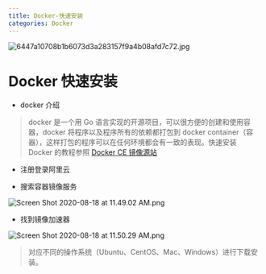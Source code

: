 ```yaml
---
title: Docker-快速安装
categories: Docker
---
```

![6447a10708b1b6073d3a283157f9a4b08afd7c72.jpg](https://upload-images.jianshu.io/upload_images/15325592-e0b984c568a72432.jpg?imageMogr2/auto-orient/strip%7CimageView2/2/w/1240)
<!-- more -->

#  Docker 快速安装

- docker 介绍

> docker 是一个用 Go 语言实现的开源项目，可以很方便的创建和使用容器，docker 将程序以及程序所有的依赖都打包到 docker container（容器），这样打包的程序可以在任何环境都会有一致的表现。快速安装 Docker 的教程参照 [Docker CE 镜像源站](https://developer.aliyun.com/article/110806)

- 注册登录阿里云

- 搜索容器镜像服务

![Screen Shot 2020-08-18 at 11.49.02 AM.png](https://upload-images.jianshu.io/upload_images/15325592-0084a100c7c4cbbe.png?imageMogr2/auto-orient/strip%7CimageView2/2/w/1240)
<!-- more -->

- 找到镜像加速器

![Screen Shot 2020-08-18 at 11.50.29 AM.png](https://upload-images.jianshu.io/upload_images/15325592-dc9f5a9dbe018e27.png?imageMogr2/auto-orient/strip%7CimageView2/2/w/1240)
<!-- more -->


> 对应不同的操作系统（Ubuntu、CentOS、Mac、Windows）进行下载安装。

